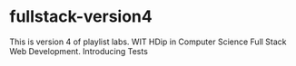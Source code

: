 # fullstack-version4
This is version 4 of playlist labs. WIT HDip in Computer Science Full Stack Web Development.
Introducing Tests
